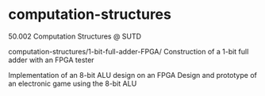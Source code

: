 # computation-structures
50.002 Computation Structures @ SUTD

computation-structures/1-bit-full-adder-FPGA/
Construction of a 1-bit full adder with an FPGA tester

Implementation of an 8-bit ALU design on an FPGA
Design and prototype of an electronic game using the 8-bit ALU
